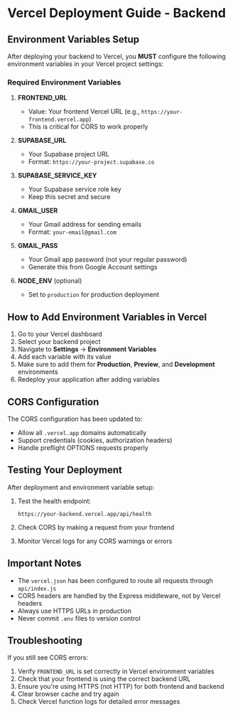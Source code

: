 # Vercel Deployment Guide - Backend

## Environment Variables Setup

After deploying your backend to Vercel, you **MUST** configure the following environment variables in your Vercel project settings:

### Required Environment Variables

1. **FRONTEND_URL**
   - Value: Your frontend Vercel URL (e.g., `https://your-frontend.vercel.app`)
   - This is critical for CORS to work properly

2. **SUPABASE_URL**
   - Your Supabase project URL
   - Format: `https://your-project.supabase.co`

3. **SUPABASE_SERVICE_KEY**
   - Your Supabase service role key
   - Keep this secret and secure

4. **GMAIL_USER**
   - Your Gmail address for sending emails
   - Format: `your-email@gmail.com`

5. **GMAIL_PASS**
   - Your Gmail app password (not your regular password)
   - Generate this from Google Account settings

6. **NODE_ENV** (optional)
   - Set to `production` for production deployment

## How to Add Environment Variables in Vercel

1. Go to your Vercel dashboard
2. Select your backend project
3. Navigate to **Settings** → **Environment Variables**
4. Add each variable with its value
5. Make sure to add them for **Production**, **Preview**, and **Development** environments
6. Redeploy your application after adding variables

## CORS Configuration

The CORS configuration has been updated to:
- Allow all `.vercel.app` domains automatically
- Support credentials (cookies, authorization headers)
- Handle preflight OPTIONS requests properly

## Testing Your Deployment

After deployment and environment variable setup:

1. Test the health endpoint:
   ```
   https://your-backend.vercel.app/api/health
   ```

2. Check CORS by making a request from your frontend

3. Monitor Vercel logs for any CORS warnings or errors

## Important Notes

- The `vercel.json` has been configured to route all requests through `api/index.js`
- CORS headers are handled by the Express middleware, not by Vercel headers
- Always use HTTPS URLs in production
- Never commit `.env` files to version control

## Troubleshooting

If you still see CORS errors:

1. Verify `FRONTEND_URL` is set correctly in Vercel environment variables
2. Check that your frontend is using the correct backend URL
3. Ensure you're using HTTPS (not HTTP) for both frontend and backend
4. Clear browser cache and try again
5. Check Vercel function logs for detailed error messages
